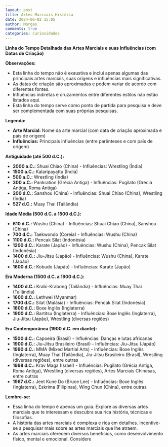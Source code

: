 ```yaml
---
layout: post
title: Artes Marciais História
date: 2024-06-02 15:05
author: Morgao
comments: true
categories: Curiosidades
---
```

<!-- wp:paragraph -->
<p><strong>Linha do Tempo Detalhada das Artes Marciais e suas Influências (com Datas de Criação)</strong></p>
<!-- /wp:paragraph -->

<!-- wp:paragraph -->
<p><strong>Observações:</strong></p>
<!-- /wp:paragraph -->

<!-- wp:list -->
<ul><!-- wp:list-item -->
<li>Esta linha do tempo não é exaustiva e inclui apenas algumas das principais artes marciais, suas origens e influências mais significativas.</li>
<!-- /wp:list-item -->

<!-- wp:list-item -->
<li>As datas de criação são aproximadas e podem variar de acordo com diferentes fontes.</li>
<!-- /wp:list-item -->

<!-- wp:list-item -->
<li>Influências indiretas e cruzamentos entre diferentes estilos não estão listados aqui.</li>
<!-- /wp:list-item -->

<!-- wp:list-item -->
<li>Esta linha do tempo serve como ponto de partida para pesquisa e deve ser complementada com suas próprias pesquisas.</li>
<!-- /wp:list-item --></ul>
<!-- /wp:list -->

<!-- wp:paragraph -->
<p><strong>Legenda:</strong></p>
<!-- /wp:paragraph -->

<!-- wp:list -->
<ul><!-- wp:list-item -->
<li><strong>Arte Marcial:</strong> Nome da arte marcial (com data de criação aproximada e país de origem)</li>
<!-- /wp:list-item -->

<!-- wp:list-item -->
<li><strong>Influências:</strong> Principais influências (entre parênteses e com país de origem)</li>
<!-- /wp:list-item --></ul>
<!-- /wp:list -->

<!-- wp:paragraph -->
<p><strong>Antiguidade (até 500 d.C.):</strong></p>
<!-- /wp:paragraph -->

<!-- wp:list -->
<ul><!-- wp:list-item -->
<li><strong>2000 a.C.:</strong> Shuai Chiao (China) - Influências: Wrestling (Índia)</li>
<!-- /wp:list-item -->

<!-- wp:list-item -->
<li><strong>1500 a.C.:</strong> Kalaripayattu (Índia)</li>
<!-- /wp:list-item -->

<!-- wp:list-item -->
<li><strong>500 a.C.:</strong> Wrestling (Índia)</li>
<!-- /wp:list-item -->

<!-- wp:list-item -->
<li><strong>300 a.C.:</strong> Pankration (Grécia Antiga) - Influências: Pugilato (Grécia Antiga, Roma Antiga)</li>
<!-- /wp:list-item -->

<!-- wp:list-item -->
<li><strong>200 d.C.:</strong> Sanshou (China) - Influências: Shuai Chiao (China), Wrestling (Índia)</li>
<!-- /wp:list-item -->

<!-- wp:list-item -->
<li><strong>527 d.C.:</strong> Muay Thai (Tailândia)</li>
<!-- /wp:list-item --></ul>
<!-- /wp:list -->

<!-- wp:paragraph -->
<p><strong>Idade Média (500 d.C. a 1500 d.C.):</strong></p>
<!-- /wp:paragraph -->

<!-- wp:list -->
<ul><!-- wp:list-item -->
<li><strong>610 d.C.:</strong> Wushu (China) - Influências: Shuai Chiao (China), Sanshou (China)</li>
<!-- /wp:list-item -->

<!-- wp:list-item -->
<li><strong>700 d.C.:</strong> Taekwondo (Coreia) - Influências: Wushu (China)</li>
<!-- /wp:list-item -->

<!-- wp:list-item -->
<li><strong>1100 d.C.:</strong> Pencak Silat (Indonésia)</li>
<!-- /wp:list-item -->

<!-- wp:list-item -->
<li><strong>1200 d.C.:</strong> Karate (Japão) - Influências: Wushu (China), Pencak Silat (Indonésia)</li>
<!-- /wp:list-item -->

<!-- wp:list-item -->
<li><strong>1400 d.C.:</strong> Jiu-Jitsu (Japão) - Influências: Wushu (China), Karate (Japão)</li>
<!-- /wp:list-item -->

<!-- wp:list-item -->
<li><strong>1600 d.C.:</strong> Kobudo (Japão) - Influências: Karate (Japão)</li>
<!-- /wp:list-item --></ul>
<!-- /wp:list -->

<!-- wp:paragraph -->
<p><strong>Era Moderna (1500 d.C. a 1900 d.C.):</strong></p>
<!-- /wp:paragraph -->

<!-- wp:list -->
<ul><!-- wp:list-item -->
<li><strong>1400 d.C.:</strong> Krabi-Krabong (Tailândia) - Influências: Muay Thai (Tailândia)</li>
<!-- /wp:list-item -->

<!-- wp:list-item -->
<li><strong>1600 d.C.:</strong> Lethwei (Myanmar)</li>
<!-- /wp:list-item -->

<!-- wp:list-item -->
<li><strong>1700 d.C.:</strong> Silat (Malásia) - Influências: Pencak Silat (Indonésia)</li>
<!-- /wp:list-item -->

<!-- wp:list-item -->
<li><strong>1800 d.C.:</strong> Boxe Inglês (Inglaterra)</li>
<!-- /wp:list-item -->

<!-- wp:list-item -->
<li><strong>1900 d.C.:</strong> Bartitsu (Inglaterra) - Influências: Boxe Inglês (Inglaterra), Jiu-Jitsu (Japão), Wrestling (diversas regiões)</li>
<!-- /wp:list-item --></ul>
<!-- /wp:list -->

<!-- wp:paragraph -->
<p><strong>Era Contemporânea (1900 d.C. em diante):</strong></p>
<!-- /wp:paragraph -->

<!-- wp:list -->
<ul><!-- wp:list-item -->
<li><strong>1500 d.C.:</strong> Capoeira (Brasil) - Influências: Danças e lutas africanas</li>
<!-- /wp:list-item -->

<!-- wp:list-item -->
<li><strong>1900 d.C.:</strong> Jiu-Jitsu Brasileiro (Brasil) - Influências: Jiu-Jitsu (Japão)</li>
<!-- /wp:list-item -->

<!-- wp:list-item -->
<li><strong>1990 d.C.:</strong> MMA (Mixed Martial Arts) - Influências: Boxe Inglês (Inglaterra), Muay Thai (Tailândia), Jiu-Jitsu Brasileiro (Brasil), Wrestling (diversas regiões), entre outras</li>
<!-- /wp:list-item -->

<!-- wp:list-item -->
<li><strong>1998 d.C.:</strong> Krav Maga (Israel) - Influências: Pugilato (Grécia Antiga, Roma Antiga), Wrestling (diversas regiões), Artes Marciais Chinesas, entre outras</li>
<!-- /wp:list-item -->

<!-- wp:list-item -->
<li><strong>1967 d.C.:</strong> Jeet Kune Do (Bruce Lee) - Influências: Boxe Inglês (Inglaterra), Eskrima (Filipinas), Wing Chun (China), entre outras</li>
<!-- /wp:list-item --></ul>
<!-- /wp:list -->

<!-- wp:paragraph -->
<p><strong>Lembre-se:</strong></p>
<!-- /wp:paragraph -->

<!-- wp:list -->
<ul><!-- wp:list-item -->
<li>Essa linha do tempo é apenas um guia. Explore as diversas artes marciais que te interessam e descubra sua rica história, técnicas e filosofias.</li>
<!-- /wp:list-item -->

<!-- wp:list-item -->
<li>A história das artes marciais é complexa e rica em detalhes. Incentive-se a pesquisar mais sobre as artes marciais que lhe atraem.</li>
<!-- /wp:list-item -->

<!-- wp:list-item -->
<li>As artes marciais oferecem diversos benefícios, como desenvolvimento físico, mental e emocional. Considere</li>
<!-- /wp:list-item --></ul>
<!-- /wp:list -->
